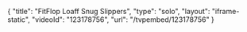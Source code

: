 {
    "title": "FitFlop Loaff Snug Slippers",
    "type": "solo",
    "layout": "iframe-static",
    "videoId": "123178756",
    "url": "\/tvpembed\/123178756"
}
